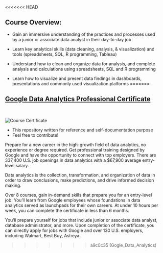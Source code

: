<<<<<<< HEAD
## Course Overview:

- Gain an immersive understanding of the practices and processes used by a junior or associate data analyst in their day-to-day job

- Learn key analytical skills (data cleaning, analysis, & visualization) and tools (spreadsheets, SQL, R programming, Tableau) 

- Understand how to clean and organize data for analysis, and complete analysis and calculations using spreadsheets, SQL and R programming

- Learn how to visualize and present data findings in dashboards, presentations and commonly used visualization platforms
=======
## [Google Data Analytics Professional Certificate](https://www.coursera.org/professional-certificates/google-data-analytics)

&nbsp;

![Course Certificate](https://www.coursera.org/account/accomplishments/professional-cert/XYGJ7ZYS3DL9)

* This repository written for reference and self-documentation purpose
* Feel free to contribute!

Prepare for a new career in the high-growth field of data analytics, no experience or degree required. Get professional training designed by Google and have the opportunity to connect with top employers. There are 337,400 U.S. job openings in data analytics with a $67,900 average entry-level salary.

Data analytics is the collection, transformation, and organization of data in order to draw conclusions, make predictions, and drive informed decision making. 

Over 8 courses, gain in-demand skills that prepare you for an entry-level job. You’ll learn from Google employees whose foundations in data analytics served as launchpads for their own careers. At under 10 hours per week, you can complete the certificate in less than 6 months. 

You’ll prepare yourself for jobs that include junior or associate data analyst, database administrator, and more. Upon completion of the certificate, you can directly apply for jobs with Google and over 130 U.S. employers, including Walmart, Best Buy, Astreya. 
>>>>>>> a9c0c35 (Gogle_Data_Analytics)
